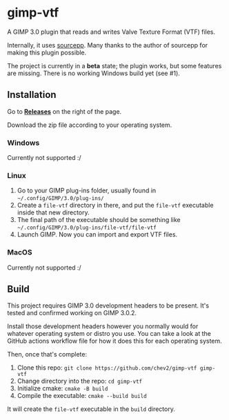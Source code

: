 # gimp-vtf

A GIMP 3.0 plugin that reads and writes Valve Texture Format (VTF) files.

Internally, it uses [sourcepp](https://github.com/craftablescience/sourcepp/). Many thanks to the author of sourcepp for making this plugin possible.

The project is currently in a **beta** state; the plugin works, but some features are missing. There is no working Windows build yet (see #1). 

## Installation

Go to **[Releases](https://github.com/chev2/gimp-vtf/releases)** on the right of the page.

Download the zip file according to your operating system.

### Windows

Currently not supported :\/


### Linux

1. Go to your GIMP plug-ins folder, usually found in `~/.config/GIMP/3.0/plug-ins/`
2. Create a `file-vtf` directory in there, and put the `file-vtf` executable inside that new directory.
3. The final path of the executable should be something like `~/.config/GIMP/3.0/plug-ins/file-vtf/file-vtf`
4. Launch GIMP. Now you can import and export VTF files.

### MacOS

Currently not supported :\/


## Build

This project requires GIMP 3.0 development headers to be present. It's tested and confirmed working on GIMP 3.0.2.

Install those development headers however you normally would for whatever operating system or distro you use. You can take a look at the GitHub actions workflow file for how it does this for each operating system.

Then, once that's complete:

1. Clone this repo: `git clone https://github.com/chev2/gimp-vtf gimp-vtf`
2. Change directory into the repo: `cd gimp-vtf`
3. Initialize cmake: `cmake -B build`
4. Compile the executable: `cmake --build build`

It will create the `file-vtf` executable in the `build` directory.
